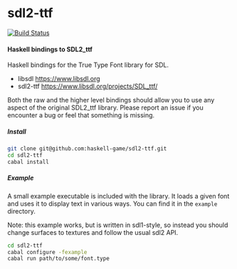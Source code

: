 # sdl2-ttf

[![Build Status](https://travis-ci.org/haskell-game/sdl2-ttf.svg?branch=master)](https://travis-ci.org/haskell-game/sdl2-ttf)

#### Haskell bindings to SDL2_ttf

Haskell bindings for the True Type Font library for SDL.

- libsdl <https://www.libsdl.org>
- sdl2-ttf <https://www.libsdl.org/projects/SDL_ttf/>

Both the raw and the higher level bindings should allow you to use any aspect
of the original SDL2_ttf library. Please report an issue if you encounter a bug
or feel that something is missing.

##### Install

```bash
git clone git@github.com:haskell-game/sdl2-ttf.git
cd sdl2-ttf
cabal install
```

##### Example

A small example executable is included with the library. It loads a given font
and uses it to display text in various ways. You can find it in the `example`
directory.

Note: this example works, but is written in sdl1-style, so instead
you should change surfaces to textures and follow the usual sdl2 API.

```bash
cd sdl2-ttf
cabal configure -fexample
cabal run path/to/some/font.type
```
